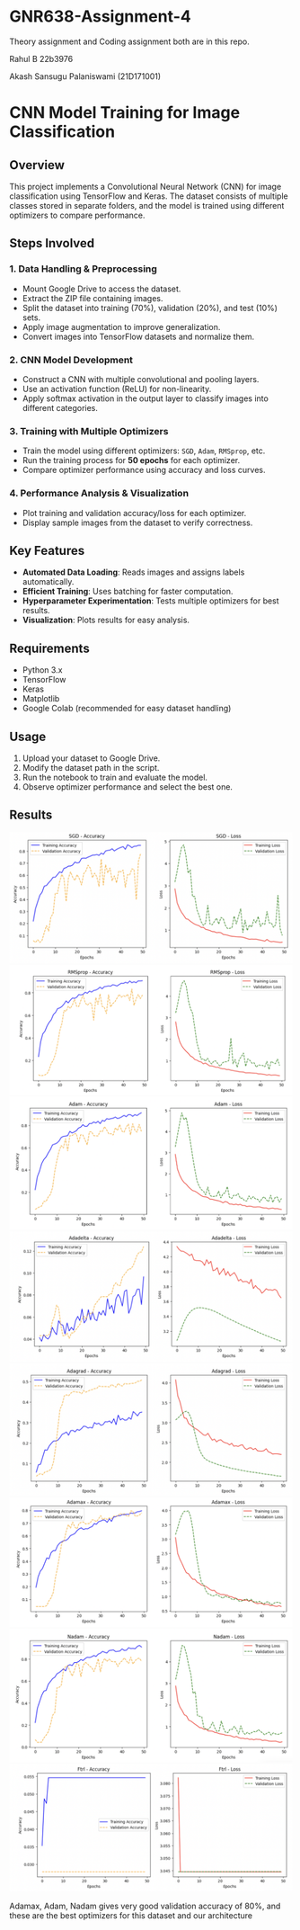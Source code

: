 # GNR638-Assignment-4
Theory assignment and Coding assignment both are in this repo.

Rahul B 22b3976

Akash Sansugu Palaniswami (21D171001)


# CNN Model Training for Image Classification

## Overview
This project implements a Convolutional Neural Network (CNN) for image classification using TensorFlow and Keras. The dataset consists of multiple classes stored in separate folders, and the model is trained using different optimizers to compare performance.

## Steps Involved

### 1. Data Handling & Preprocessing
- Mount Google Drive to access the dataset.
- Extract the ZIP file containing images.
- Split the dataset into training (70%), validation (20%), and test (10%) sets.
- Apply image augmentation to improve generalization.
- Convert images into TensorFlow datasets and normalize them.

### 2. CNN Model Development
- Construct a CNN with multiple convolutional and pooling layers.
- Use an activation function (ReLU) for non-linearity.
- Apply softmax activation in the output layer to classify images into different categories.

### 3. Training with Multiple Optimizers
- Train the model using different optimizers: `SGD`, `Adam`, `RMSprop`, etc.
- Run the training process for **50 epochs** for each optimizer.
- Compare optimizer performance using accuracy and loss curves.

### 4. Performance Analysis & Visualization
- Plot training and validation accuracy/loss for each optimizer.
- Display sample images from the dataset to verify correctness.

## Key Features
- **Automated Data Loading**: Reads images and assigns labels automatically.
- **Efficient Training**: Uses batching for faster computation.
- **Hyperparameter Experimentation**: Tests multiple optimizers for best results.
- **Visualization**: Plots results for easy analysis.

## Requirements
- Python 3.x
- TensorFlow
- Keras
- Matplotlib
- Google Colab (recommended for easy dataset handling)

## Usage
1. Upload your dataset to Google Drive.
2. Modify the dataset path in the script.
3. Run the notebook to train and evaluate the model.
4. Observe optimizer performance and select the best one.

## Results
![Alt text](Screenshot%202025-03-13%20at%208.27.44%20PM.png)
![Alt text](Screenshot%202025-03-13%20at%208.27.51%20PM.png)
![Alt text](Screenshot%202025-03-13%20at%208.27.58%20PM.png)
![Alt text](Screenshot%202025-03-13%20at%208.28.05%20PM.png)
![Alt text](Screenshot%202025-03-13%20at%208.28.11%20PM.png)
![Alt text](Screenshot%202025-03-13%20at%208.28.18%20PM.png)
![Alt text](Screenshot%202025-03-13%20at%208.28.24%20PM.png)
![Alt text](Screenshot%202025-03-13%20at%208.28.29%20PM.png)

Adamax, Adam, Nadam gives very good validation accuracy of 80%, and these are the best optimizers for this dataset and our architecture




